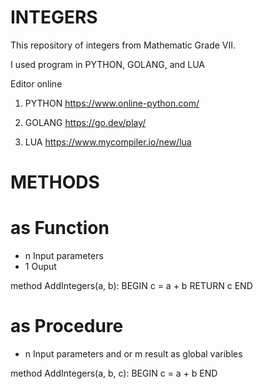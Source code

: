# INTEGERS

This repository of integers from Mathematic Grade VII.

I used program in PYTHON, GOLANG, and LUA

Editor online
1. PYTHON
https://www.online-python.com/

2. GOLANG
https://go.dev/play/

3. LUA
https://www.mycompiler.io/new/lua



# METHODS 
# as Function
- n Input parameters
- 1 Ouput

method AddIntegers(a, b):
  BEGIN
    c = a + b
    RETURN c
  END


# as Procedure
- n Input parameters and or m result as global varibles

method AddIntegers(a, b, c):
  BEGIN
  c = a + b
  END
